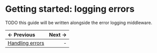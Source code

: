
# Getting started: logging errors

TODO this guide will be written alongside the error logging middleware.


| ← Previous                              | Next → |
| :-------------------------------------- | -----: |
| [Handling errors](./handling-errors.md) | -      |
